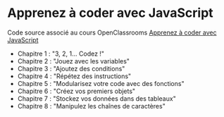 # Apprenez à coder avec JavaScript

Code source associé au cours OpenClassrooms [Apprenez à coder avec JavaScript](https://openclassrooms.com/courses/apprenez-a-coder-avec-javascript)

- Chapitre 1 : "3, 2, 1... Codez !"
- Chapitre 2 : "Jouez avec les variables"
- Chapitre 3 : "Ajoutez des conditions"
- Chapitre 4 : "Répétez des instructions"
- Chapitre 5 : "Modularisez votre code avec des fonctions"
- Chapitre 6 : "Créez vos premiers objets"
- Chapitre 7 : "Stockez vos données dans des tableaux"
- Chapitre 8 : "Manipulez les chaînes de caractères"